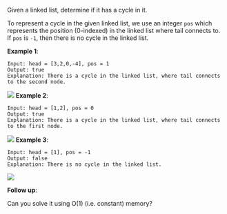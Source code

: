 Given a linked list, determine if it has a cycle in it.

To represent a cycle in the given linked list, we use an integer `pos` which represents the position (0-indexed) in the linked list where tail connects to. If `pos` is `-1`, then there is no cycle in the linked list.

 

**Example 1**:

    Input: head = [3,2,0,-4], pos = 1
    Output: true
    Explanation: There is a cycle in the linked list, where tail connects to the second node.

![](https://assets.leetcode.com/uploads/2018/12/07/circularlinkedlist.png)
**Example 2**:

    Input: head = [1,2], pos = 0
    Output: true
    Explanation: There is a cycle in the linked list, where tail connects to the first node.

![](https://assets.leetcode.com/uploads/2018/12/07/circularlinkedlist_test2.png)
**Example 3**:

    Input: head = [1], pos = -1
    Output: false
    Explanation: There is no cycle in the linked list.

![](https://assets.leetcode.com/uploads/2018/12/07/circularlinkedlist_test3.png)
 

**Follow up**:

Can you solve it using O(1) (i.e. constant) memory?